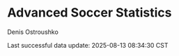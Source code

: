 # Advanced Soccer Statistics
Denis Ostroushko

<!-- gfm -->

Last successful data update: 2025-08-13 08:34:30 CST
